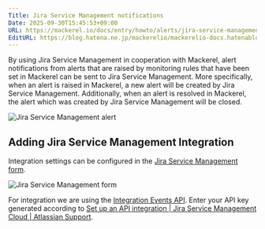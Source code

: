 ```yaml
---
Title: Jira Service Management notifications
Date: 2025-09-30T15:45:53+09:00
URL: https://mackerel.io/docs/entry/howto/alerts/jira-service-management
EditURL: https://blog.hatena.ne.jp/mackerelio/mackerelio-docs.hatenablog.mackerel.io/atom/entry/6802888565263922766
---
```


By using Jira Service Management in cooperation with Mackerel, alert notifications from alerts that are raised by monitoring rules that have been set in Mackerel can be sent to Jira Service Management. More specifically, when an alert is raised in Mackerel, a new alert will be created by Jira Service Management. Additionally, when an alert is resolved in Mackerel, the alert which was created by Jira Service Management will be closed.

![Jira Service Management alert](https://cdn-ak.f.st-hatena.com/images/fotolife/m/mackerelio/20250908/20250908154304.png)

## Adding Jira Service Management Integration
Integration settings can be configured in the [Jira Service Management form](https://mackerel.io/my/channels/-/create#jira-service-management).

![Jira Service Management form](https://cdn-ak.f.st-hatena.com/images/fotolife/m/mackerelio/20250908/20250908140337.png)

For integration we are using the [Integration Events API](https://developer.atlassian.com/cloud/jira/service-desk-ops/rest/v1/api-group-integration-events/). Enter your API key generated according to [Set up an API integration | Jira Service Management Cloud | Atlassian Support](https://support.atlassian.com/jira-service-management-cloud/docs/set-up-an-api-integration/).
